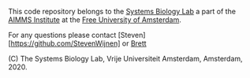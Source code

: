 This code repository belongs to the [Systems Biology Lab](https://science.vu.nl/en/research/molecular-cell-biology/systems-bioinformatics/index.aspx) a part of the [AIMMS Institute](https://www.aimms.vu.nl/en/index.aspx) at the [Free University of Amsterdam](https://www.vu.nl/en/).


For any questions please contact [Steven][https://github.com/StevenWijnen] or [Brett](https://github.com/bgoli) 

(C) The Systems Biology Lab, Vrije Universiteit Amsterdam, Amsterdam, 2020.
